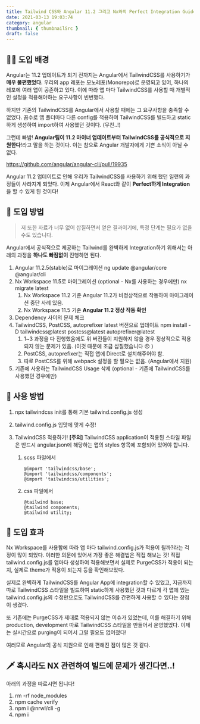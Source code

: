 ```yaml
---
title: Tailwind CSS와 Angular 11.2 그리고 Nx와의 Perfect Integration Guide
date: 2021-03-13 19:03:74
category: angular
thumbnail: { thumbnailSrc }
draft: false
---
```


## 🕵️‍♂️ 도입 배경

Angular는 11.2 업데이트가 되기 전까지는 Angular에서 TailwindCSS를 사용하기가 **매우 불편했었다**. 우리의 app 레포는 모노레포(Monorepo)로 운영되고 있어, 하나의 레포에 여러 앱이 공존하고 있다. 이에 따라 앱 마다 TailwindCSS를 사용할 때 개별적인 설정을 적용해야하는 요구사항이 빈번했다.

하지만 기존의 TailwindCSS를 Angular에서 사용할 때에는 그 요구사항을 충족할 수 없었다. 꼼수로 앱 폴더마다 다른 config를 적용하여 TailwindCSS를 빌드하고 static하게 생성하여 import하여 사용했던 것이다. (무친..!)

그런데 빠밤! **Angular팀이 11.2 마이너 업데이트부터 TailwindCSS를 공식적으로 지원한다**!라고 말을 하는 것이다. 이는 참으로 Angular 개발자에게 기쁜 소식이 아닐 수 없다.

https://github.com/angular/angular-cli/pull/19935

Angular 11.2 업데이트로 인해 우리가 TailwindCSS를 사용하기 위해 했던 일련의 과정들이 사라지게 되었다. 이제 Angular에서 React와 같이 **Perfect하게 Integration**을 할 수 있게 된 것이다!

## 😤 도입 방법

> 저 또한 자료가 너무 없어 삽질하면서 얻은 결과이기에, 특정 단계는 필요가 없을 수도 있습니다.

Angular에서 공식적으로 제공하는 Tailwind를 완벽하게 Integration하기 위해서는 아래의 과정을 **하나도 빠짐없이** 진행하면 된다.

1. Angular 11.2.5(stable)로 마이그레이션
   ng update @angular/core @angular/cli
2. Nx Workspace 11.5로 마이그레이션 (optional - Nx를 사용하는 경우에만)
   nx migrate latest
    1. Nx Workspace 11.2 기준 Angular 11.2가 비정상적으로 작동하여 마이그레이션 중단 사례 있음.
    2. Nx Workspace 11.5 기준 **Angular 11.2 정상 작동 확인**
3. Dependency 사이의 문제 체크
4. TailwindCSS, PostCSS, autoprefixer latest 버전으로 업데이트
   npm install -D tailwindcss@latest postcss@latest autoprefixer@latest
    1. 1~3 과정을 다 진행했음에도 위 버전들이 지원하지 않을 경우 정상적으로 적용되지 않는 문제가 있음.
       (이것 때문에 조금 삽질했습니다 😞 )
    2. PostCSS, autoprefixer는 직접 앱에 Direct로 설치해주어야 함.
    3. 따로 PostCSS를 위해 webpack 설정을 할 필요는 없음. (Angular에서 지원)
5. 기존에 사용하는 TailwindCSS Usage 삭제 (optional - 기존에 TailwindCSS를 사용했던 경우에만)

## 🎯 사용 방법

1. npx tailwindcss init를 통해 기본 tailwind.config.js 생성

2. tailwind.config.js 입맛에 맞게 수정!

3. TailwindCSS 적용하기!
   **[주의]** TailwindCSS application이 적용된 스타일 파일은 반드시 angular.json에 해당하는 앱의 styles 항목에 포함되어 있어야 합니다.

    1. scss 파일에서

       ```
       @import 'tailwindcss/base';
       @import 'tailwindcss/components';
       @import 'tailwindcss/utilities';
       ```

    2. css 파일에서

       ```
       @tailwind base;
       @tailwind components;
       @tailwind utility;
       ```

## 🐶 도입 효과

Nx Workspace를 사용함에 따라 앱 마다 tailwind.config.js가 적용이 될까?라는 걱정이 많이 되었다. 이러한 의문에 있어서 가장 좋은 해결법은 직접 해보는 것! 직접 tailwind.config.js를 앱마다 생성하여 적용해보면서 실제로 PurgeCSS가 적용이 되는지, 실제로 theme가 적용이 되는지 등을 확인해보았다.

실제로 완벽하게 TailwindCSS를 Angular App에 integration할 수 있었고, 지금까지 따로 TailwindCSS 스타일을 빌드하여 static하게 사용했던 것과 다르게 각 앱에 있는 tailwind.config.js의 수정만으로도 TailwindCSS를 간편하게 사용할 수 있다는 장점이 생겼다.

또 기존에는 PurgeCSS가 제대로 적용되지 않는 이슈가 있었는데, 이를 해결하기 위해 production, development 따로 TailwindCSS 스타일을 만들어서 운영했었다. 이제는 실시간으로 purging이 되어서 그럴 필요도 없어졌다!

여러모로 Angular의 공식 지원으로 인해 편해진 점이 많은 것 같다.

## :dagger: 혹시라도 NX 관련하여 빌드에 문제가 생긴다면..!

아래의 과정을 따르시면 됩니다!

1. rm -rf node_modules
2. npm cache verify
3. npm i @nrwl/cli -g
4. npm i